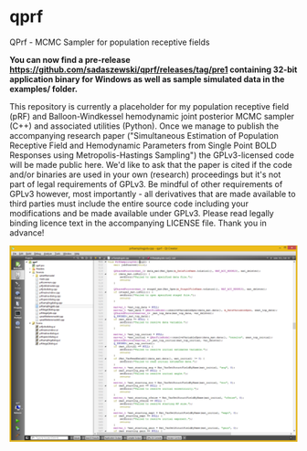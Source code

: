 # qprf
QPrf - MCMC Sampler for population receptive fields

<strong>You can now find a pre-release https://github.com/sadaszewski/qprf/releases/tag/pre1 containing 32-bit application binary for Windows as well as sample simulated data in the examples/ folder.</strong>

This repository is currently a placeholder for my population receptive field (pRF) and Balloon-Windkessel hemodynamic joint posterior MCMC sampler (C++) and associated utilities (Python). Once we manage to publish the accompanying research paper ("Simultaneous Estimation of Population Receptive Field and Hemodynamic Parameters from Single Point BOLD Responses using Metropolis-Hastings Sampling") the GPLv3-licensed code will be made public here. We'd like to ask that the paper is cited if the code and/or binaries are used in your own (research) proceedings but it's not part of legal requirements of GPLv3. Be mindful of other requirements of GPLv3 however, most importantly - all derivatives that are made available to third parties must include the entire source code including your modifications and be made available under GPLv3. Please read legally binding licence text in the accompanying LICENSE file. Thank you in advance!

![QPrf code in Qt Creator Screenshot](qprf_screenshot.png)
